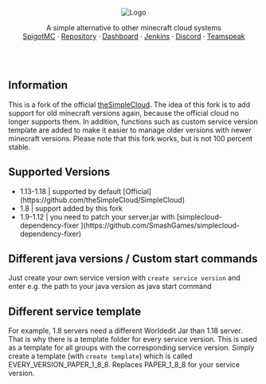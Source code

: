 <p align="center">
  <img src="https://i.imgur.com/eTQJ1IX.png" alt="Logo">
</p>

<p>
  <p align="center">
    A simple alternative to other minecraft cloud systems
    <br />
    <a href="https://www.spigotmc.org/resources/simplecloud-simplify-your-network.79466/">SpigotMC</a>
    ·
    <a href="https://repo.thesimplecloud.eu/ui/repos/tree/General/artifactory-build-info">Repository</a>
    ·
    <a href="http://dashboard-nossl.thesimplecloud.eu">Dashboard</a>
    ·
    <a href="https://ci.thesimplecloud.eu/job/SimpleCloudOrganization/job/SimpleCloud/">Jenkins</a>
    ·
    <a href="https://discord.gg/EzGVHXG3GE">Discord</a>
    ·
    <a href="https://ts3server://thesimplecloud.eu">Teamspeak</a>
  </p>

</p>

<br />
<br />

## Information
This is a fork of the official [theSimpleCloud](https://github.com/theSimpleCloud/SimpleCloud). The idea of this fork is to add support for old minecraft versions again, because the official cloud no longer supports them. In addition, functions such as custom service version template are added to make it easier to manage older versions with newer minecraft versions. Please note that this fork works, but is not 100 percent stable.

## Supported Versions
<ul>
  <li>1.13-1.18 | supported by default [Official](https://github.com/theSimpleCloud/SimpleCloud)</li>
  <li>1.8 | support added by this fork</li>
  <li>1.9-1.12 | you need to patch your server.jar with [simplecloud-dependency-fixer
](https://github.com/SmashGames/simplecloud-dependency-fixer)</li>
</ul>

## Different java versions / Custom start commands
Just create your own service version with `create service version` and enter e.g. the path to your java version as java start command

## Different service template 
For example, 1.8 servers need a different Worldedit Jar than 1.18 server. That is why there is a template folder for every service version. This is used as a template for all groups with the corresponding service version. Simply create a template (with `create template`) which is called EVERY_VERSION_PAPER_1_8_8. Replaces PAPER_1_8_8 for your service version.
